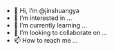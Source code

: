 - 👋 Hi, I’m @jinshuangya
- 👀 I’m interested in ...
- 🌱 I’m currently learning ...
- 💞️ I’m looking to collaborate on ...
- 📫 How to reach me ...

<!---
jinshuangya/jinshuangya is a ✨ special ✨ repository because its `README.md` (this file) appears on your GitHub profile.
You can click the Preview link to take a look at your changes.
--->
